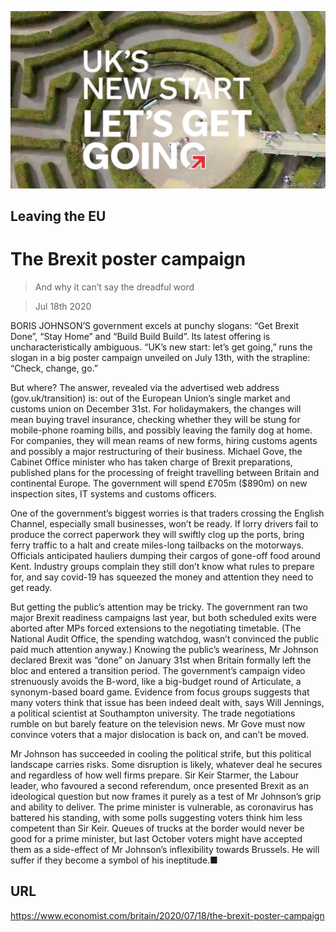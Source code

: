![](./images/20200718_BRP002_0.jpg)

## Leaving the EU

# The Brexit poster campaign

> And why it can’t say the dreadful word

> Jul 18th 2020

BORIS JOHNSON’S government excels at punchy slogans: “Get Brexit Done”, “Stay Home” and “Build Build Build”. Its latest offering is uncharacteristically ambiguous. “UK’s new start: let’s get going,” runs the slogan in a big poster campaign unveiled on July 13th, with the strapline: “Check, change, go.”

But where? The answer, revealed via the advertised web address (gov.uk/transition) is: out of the European Union’s single market and customs union on December 31st. For holidaymakers, the changes will mean buying travel insurance, checking whether they will be stung for mobile-phone roaming bills, and possibly leaving the family dog at home. For companies, they will mean reams of new forms, hiring customs agents and possibly a major restructuring of their business. Michael Gove, the Cabinet Office minister who has taken charge of Brexit preparations, published plans for the processing of freight travelling between Britain and continental Europe. The government will spend £705m ($890m) on new inspection sites, IT systems and customs officers.

One of the government’s biggest worries is that traders crossing the English Channel, especially small businesses, won’t be ready. If lorry drivers fail to produce the correct paperwork they will swiftly clog up the ports, bring ferry traffic to a halt and create miles-long tailbacks on the motorways. Officials anticipated hauliers dumping their cargos of gone-off food around Kent. Industry groups complain they still don’t know what rules to prepare for, and say covid-19 has squeezed the money and attention they need to get ready.

But getting the public’s attention may be tricky. The government ran two major Brexit readiness campaigns last year, but both scheduled exits were aborted after MPs forced extensions to the negotiating timetable. (The National Audit Office, the spending watchdog, wasn’t convinced the public paid much attention anyway.) Knowing the public’s weariness, Mr Johnson declared Brexit was “done” on January 31st when Britain formally left the bloc and entered a transition period. The government’s campaign video strenuously avoids the B-word, like a big-budget round of Articulate, a synonym-based board game. Evidence from focus groups suggests that many voters think that issue has been indeed dealt with, says Will Jennings, a political scientist at Southampton university. The trade negotiations rumble on but barely feature on the television news. Mr Gove must now convince voters that a major dislocation is back on, and can’t be moved.

Mr Johnson has succeeded in cooling the political strife, but this political landscape carries risks. Some disruption is likely, whatever deal he secures and regardless of how well firms prepare. Sir Keir Starmer, the Labour leader, who favoured a second referendum, once presented Brexit as an ideological question but now frames it purely as a test of Mr Johnson’s grip and ability to deliver. The prime minister is vulnerable, as coronavirus has battered his standing, with some polls suggesting voters think him less competent than Sir Keir. Queues of trucks at the border would never be good for a prime minister, but last October voters might have accepted them as a side-effect of Mr Johnson’s inflexibility towards Brussels. He will suffer if they become a symbol of his ineptitude.■

## URL

https://www.economist.com/britain/2020/07/18/the-brexit-poster-campaign
